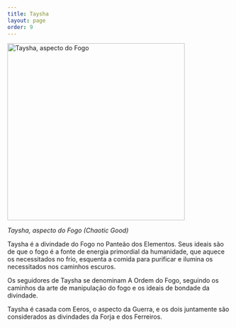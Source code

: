 ```yaml
---
title: Taysha
layout: page
order: 9
---
```


<img src="../../assets/divindades/taysha.jpg" alt="Taysha, aspecto do Fogo" width="400"/>

*Taysha, aspecto do Fogo (Chaotic Good)*

Taysha é a divindade do Fogo no Panteão dos Elementos. Seus ideais são de que o fogo é a fonte de energia primordial da humanidade, que aquece os necessitados no frio, esquenta a comida para purificar e ilumina os necessitados nos caminhos escuros. 

Os seguidores de Taysha se denominam A Ordem do Fogo, seguindo os caminhos da arte de manipulação do fogo e os ideais de bondade da divindade.

Taysha é casada com Eeros, o aspecto da Guerra, e os dois juntamente são considerados as divindades da Forja e dos Ferreiros. 